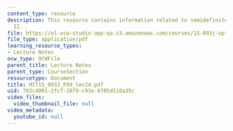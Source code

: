 ```yaml
---
content_type: resource
description: This resource contains information related to semidefinite optimization
  II.
file: https://ol-ocw-studio-app-qa.s3.amazonaws.com/courses/15-093j-optimization-methods-fall-2009/702c40012fcf1079c91e6705d510a35c_MIT15_093J_F09_lec24.pdf
file_type: application/pdf
learning_resource_types:
- Lecture Notes
ocw_type: OCWFile
parent_title: Lecture Notes
parent_type: CourseSection
resourcetype: Document
title: MIT15_093J_F09_lec24.pdf
uid: 702c4001-2fcf-1079-c91e-6705d510a35c
video_files:
  video_thumbnail_file: null
video_metadata:
  youtube_id: null
---
```

